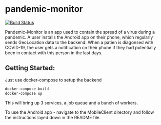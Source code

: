 # pandemic-monitor
[![Build Status](https://travis-ci.org/pwegrzyn/pandemic-monitor.svg?branch=master)](https://travis-ci.org/pwegrzyn/pandemic-monitor)

Pandemic-Monitor is an app used to contain the spread of a virus during a pandemic.
A user installs the Android app on their phone, which regularly sends GeoLocation data to the
backend. When a patien is diagonsed with COVID-19, the user gets a notification on their phone
if they had potentially been in contact with this person in the last days.

## Getting Started:
Just use docker-compose to setup the backend

```bash
docker-compose build
docker-compose up
```

This will bring up 3 services, a job queue and a bunch of workers.

To use the Android app - navigate to the MobileClient directory and follow the instructions
layed down in the README file.